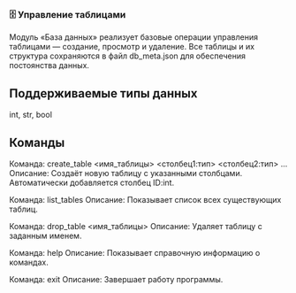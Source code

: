 ### 🗄️ Управление таблицами

Модуль «База данных» реализует базовые операции управления таблицами — создание, просмотр и удаление.
Все таблицы и их структура сохраняются в файл db_meta.json для обеспечения постоянства данных.

## Поддерживаемые типы данных

int, str, bool

## Команды

Команда:
  create_table <имя_таблицы> <столбец1:тип> <столбец2:тип> ...
Описание:
  Создаёт новую таблицу с указанными столбцами. Автоматически добавляется столбец ID:int.

Команда:
  list_tables
Описание:
  Показывает список всех существующих таблиц.

Команда:
  drop_table <имя_таблицы>
Описание:
  Удаляет таблицу с заданным именем.

Команда:
  help
Описание:
  Показывает справочную информацию о командах.

Команда:
  exit
Описание:
  Завершает работу программы.